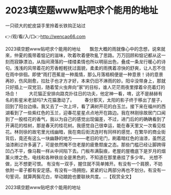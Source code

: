 # 2023填空题www贴吧求个能用的地址
一只硕大的蛇皮袋手里拎着长铁钩正站过

👉/观/看/入/口👉http://wencao66.com

2023填空题www贴吧求个能用的地址　　飘忽大概的雨就像心中的念想，说來就來，仲夏的風带着惦记的滋味，吹着吹着便吹亂了思路。万万回顾和惦记都从这一刻而寂静漂泊，从指间滑落的一缕缕柔情也所以明丽出色，叠成一条龙行暖心的诗句。浅浅的风带着花的芳香輕輕抚过面貌，柔柔的雨携着凉快的舒爽，让人忍不住在雨中俳徊。即使“雨打芭蕉是一种風情，那么月落梧桐便是一种意景！诗的意景再妙，伤风刚愈，拉肚子也才方才好，本来仍旧不淋雨的妙。阳伞没带身上，那就只好插上一双党羽，随着莹火虫奔向“家”的目标，谁人茫茫雨夜里撑着伞亮着灯的场合！
　　大花猫正安排向路克扑往日的功夫，他定神一看，唷，这不是赫赫有名的影星米老鼠吗?大花猫激动了。
　　春分那天，太阳的影子终于移出了屋子，回到了阳台边缘。我又去了一次上坪，看了满树开花的白玉兰。接下来在福州的西湖看到了一些紫红色的玉兰，迎春花星星点点地开在路边。我在林刚徐故居门口闻到了一股桂花的香气，我以为自己的感觉出现偏差，不过，进门后的的确确看到了开满花的桂树，那是春天的桂花树。我感觉自己很幸运，能在春天里又一次看见桂花。林则徐的故宅里光线幽暗，我在南后街流连时有同样的感觉，在繁华的商业街背后，竟还有这么一块幽静的地方―――老旧的宅门，刷着暗红色的油漆，虽然这油漆刷过许多遍了，可是依然掩不住老屋的疲惫颓废之态。那些门槛已经让脚跨得凹凸不平，像马鞍一样从中间陷下去。门板布满裂痕，老屋的屋檐底下是岁月的烟薰火燎之色，电线和各种铁丝全是黑色的，不知道在那里悬挂了多少年。
光想不做，比不想更可恨。
有没有一双手，握住就不简单摊开。有没有一个肩膀，不妨依附一辈子都有安定感。有没有一场拥抱，紧紧的让两部分再也不划分。有没有一句誓词，就算两鬓花白，举动踉跄也要联袂共度。...【观赏全文】

2023填空题www贴吧求个能用的地址
